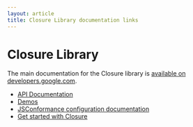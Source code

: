 ```yaml
---
layout: article
title: Closure Library documentation links
---
```


<!-- Documentation licensed under CC BY 4.0 -->
<!-- License available at https://creativecommons.org/licenses/by/4.0/ -->

# Closure Library

The main documentation for the Closure library is [available on developers.google.com](https://developers.google.com/closure/library/).

* [API Documentation](api/)
* [Demos](source/closure/goog/demos/)
* [JSConformance configuration documentation](develop/conformance_rules.html)
* [Get started with Closure](develop/get-started.html)
